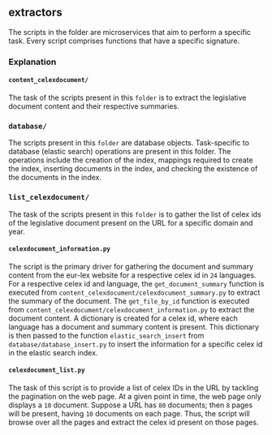 ## **extractors**
The scripts in the folder are microservices that aim to perform a specific task. Every script comprises functions that have a specific signature.

### Explanation

#### `content_celexdocument/`
The task of the scripts present in this `folder` is to extract the legislative document content and their respective summaries.

### `database/`
The scripts present in this `folder` are database objects. Task-specific to database (elastic search) operations are present in this folder. The operations include the creation of the index, mappings required to create the index, inserting documents in the index, and checking the existence of the documents in the index.

### `list_celexdocument/`
The task of the scripts present in this `folder` is to gather the list of celex ids of the legislative document present on the URL for a specific domain and year.

#### `celexdocument_information.py`
The script is the primary driver for gathering the document and summary content from the eur-lex website for a respective celex id in `24` languages. For a respective celex id and language, the `get_document_summary` function is executed from `content_celexdocument/celexdocument_summary.py` to extract the summary of the document. The `get_file_by_id` function is executed from `content_celexdocument/celexdocument_information.py` to extract the document content. A dictionary is created for a celex id, where each language has a document and summary content is present. This dictionary is then passed to the function `elastic_search_insert` from `database/database_insert.py` to insert the information for a specific celex id in the elastic search index.

#### `celexdocument_list.py`
The task of this script is to provide a list of celex IDs in the URL by tackling the pagination on the web page. At a given point in time, the web page only displays a `10` document. Suppose a URL has `80` documents; then `8` pages will be present, having `10` documents on each page. Thus, the script will browse over all the pages and extract the celex id present on those pages.